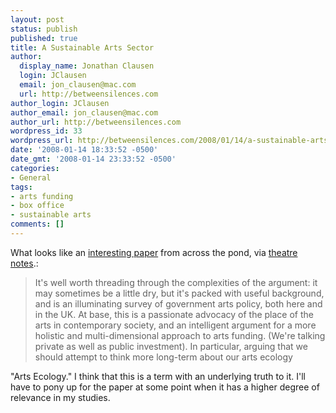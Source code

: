```yaml
---
layout: post
status: publish
published: true
title: A Sustainable Arts Sector
author:
  display_name: Jonathan Clausen
  login: JClausen
  email: jon_clausen@mac.com
  url: http://betweensilences.com
author_login: JClausen
author_email: jon_clausen@mac.com
author_url: http://betweensilences.com
wordpress_id: 33
wordpress_url: http://betweensilences.com/2008/01/14/a-sustainable-arts-sector/
date: '2008-01-14 18:33:52 -0500'
date_gmt: '2008-01-14 23:33:52 -0500'
categories:
- General
tags:
- arts funding
- box office
- sustainable arts
comments: []
---
```

<p>What looks like an <a href="http://www.currency.com.au/search.aspx?type=author&amp;author=Phyllida+Shaw+and+Cathy+Hunt">interesting paper</a> from across the pond, via <a href="http://theatrenotes.blogspot.com/2008/01/sustaining-arts.html">theatre notes</a>.:</p>
<blockquote><p> It's well worth threading through the complexities of the argument: it may sometimes be a little dry, but it's packed with useful background, and is an illuminating survey of government arts policy, both here and in the UK. At base, this is a passionate advocacy of the place of the arts in contemporary society, and an intelligent argument for a more holistic and multi-dimensional approach to arts funding. (We're talking private as well as public investment). In particular, arguing that we should attempt to think more long-term about our arts ecology</p></blockquote>
<p>"Arts Ecology."  I think that this is a term with an underlying truth to it.  I'll have to pony up for the paper at some point when it has a higher degree of relevance in my studies.</p>
